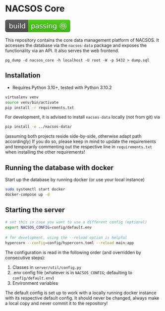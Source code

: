 # NACSOS Core
[![Volkswagen status](.ci/volkswargen_ci.svg)](https://github.com/auchenberg/volkswagen)

This repository contains the core data management platform of NACSOS.
It accesses the database via the `nacsos-data` package and exposes the functionality via an API.
It also serves the web frontend.

```
pg_dump -d nacsos_core -h localhost -U root -W -p 5432 > dump.sql
```
 
## Installation
- Requires Python 3.10+, tested with Python 3.10.2

```bash
virtualenv venv
source venv/bin/activate
pip install -r requirements.txt
```

For development, it is advised to install `nacsos-data` locally (not from git) via
```bash
pip install -e ../nacsos-data/
```
(assuming both projects reside side-by-side, otherwise adapt path accordingly)
If you do so, please keep in mind to update the requirements and temporarily commenting out the respective line in `requirements.txt` when installing the other requirements!

## Running the database with docker
Start up the database by running docker (or use your local instance)
```bash
sudo systemctl start docker
docker-compose up -d
```

## Starting the server
```bash
# set this in case you want to use a different config (optional)
export NACSOS_CONFIG=config/default.env

# for development, using the --reload option is helpful
hypercorn --config=config/hypercorn.toml --reload main:app 
```

The configuration is read in the following order (and overridden by consecutive steps):
1. Classes in `server/util/config.py`
2. .env config file (whatever is in `NACSOS_CONFIG`; defaulting to `config/default.env`)
3. Environment variables

The default config is set up to work with a locally running docker instance with its respective default config.
It should never be changed, always make a local copy and never commit it to the repository!